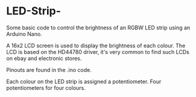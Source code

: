 # LED-Strip-

Some basic code to control the brightness of an RGBW LED strip using an Arduino Nano. 

A 16x2 LCD screen is used to display the brightness of each colour. The LCD is based on the HD44780 driver, it's very common to find such LCDs on ebay and electronic stores.

Pinouts are found in the .ino code. 

Each colour on the LED strip is assigned a potentiometer. Four potentiometers for four colours.

